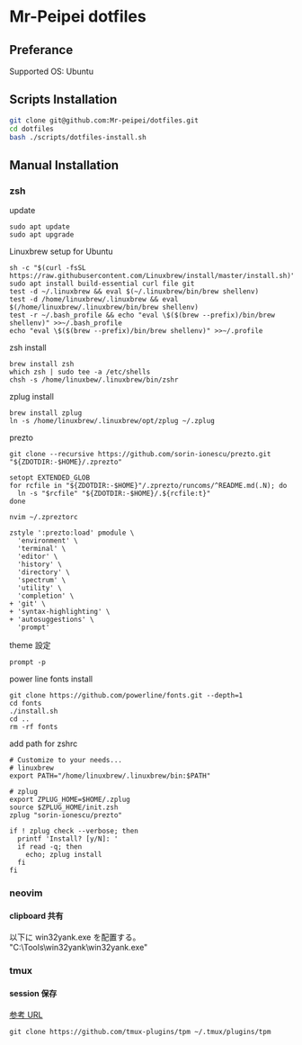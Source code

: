 # Mr-Peipei dotfiles

## Preferance

Supported OS: Ubuntu

## Scripts Installation

```bash
git clone git@github.com:Mr-peipei/dotfiles.git
cd dotfiles
bash ./scripts/dotfiles-install.sh

```

## Manual Installation

### zsh

update

```
sudo apt update
sudo apt upgrade
```

Linuxbrew setup for Ubuntu

```
sh -c "$(curl -fsSL https://raw.githubusercontent.com/Linuxbrew/install/master/install.sh)"
sudo apt install build-essential curl file git
test -d ~/.linuxbrew && eval $(~/.linuxbrew/bin/brew shellenv)
test -d /home/linuxbrew/.linuxbrew && eval $(/home/linuxbrew/.linuxbrew/bin/brew shellenv)
test -r ~/.bash_profile && echo "eval \$($(brew --prefix)/bin/brew shellenv)" >>~/.bash_profile
echo "eval \$($(brew --prefix)/bin/brew shellenv)" >>~/.profile
```

zsh install

```
brew install zsh
which zsh | sudo tee -a /etc/shells
chsh -s /home/linuxbew/.linuxbrew/bin/zshr
```

zplug install

```
brew install zplug
ln -s /home/linuxbrew/.linuxbrew/opt/zplug ~/.zplug
```

prezto

```
git clone --recursive https://github.com/sorin-ionescu/prezto.git "${ZDOTDIR:-$HOME}/.zprezto"
```

```
setopt EXTENDED_GLOB
for rcfile in "${ZDOTDIR:-$HOME}"/.zprezto/runcoms/^README.md(.N); do
  ln -s "$rcfile" "${ZDOTDIR:-$HOME}/.${rcfile:t}"
done
```

```
nvim ~/.zpreztorc
```

```
zstyle ':prezto:load' pmodule \
  'environment' \
  'terminal' \
  'editor' \
  'history' \
  'directory' \
  'spectrum' \
  'utility' \
  'completion' \
+ 'git' \
+ 'syntax-highlighting' \
+ 'autosuggestions' \
  'prompt'
```

theme 設定

```
prompt -p
```

power line fonts install

```
git clone https://github.com/powerline/fonts.git --depth=1
cd fonts
./install.sh
cd ..
rm -rf fonts
```

add path for zshrc

```
# Customize to your needs...
# linuxbrew
export PATH="/home/linuxbrew/.linuxbrew/bin:$PATH"

# zplug
export ZPLUG_HOME=$HOME/.zplug
source $ZPLUG_HOME/init.zsh
zplug "sorin-ionescu/prezto"

if ! zplug check --verbose; then
  printf 'Install? [y/N]: '
  if read -q; then
    echo; zplug install
  fi
fi
```

### neovim

#### clipboard 共有

以下に win32yank.exe を配置する。  
"C:\Tools\win32yank\win32yank.exe"

### tmux

#### session 保存

[参考 URL](https://github.com/tmux-plugins/tmux-resurrect)

```
git clone https://github.com/tmux-plugins/tpm ~/.tmux/plugins/tpm
```

